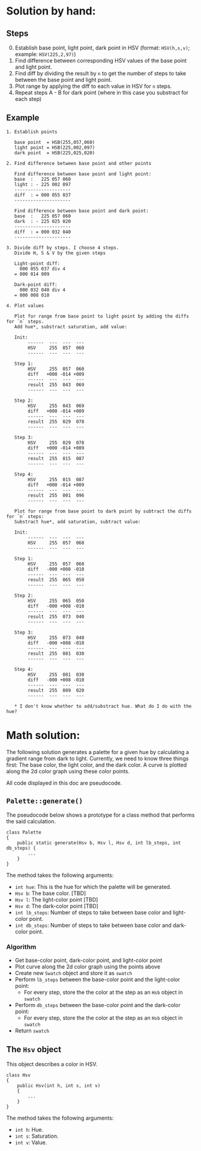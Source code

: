 # Solution by hand:

## Steps

0. Establish base point, light point, dark point in HSV (format: `HSV(h,s,v)`; example: `HSV(225,2,97)`)
0. Find difference between corresponding HSV values of the base point and light point.
0. Find diff by dividing the result by `n` to get the number of steps to take between the base point and light point.
0. Plot range by applying the diff to each value in HSV for `n` steps.
0. Repeat steps A - B for dark point (where in this case you substract for each step)


## Example

    1. Establish points
    
       base point  = HSB(255,057,060)
       light point = HSB(225,002,097)
       dark point  = HSB(225,025,020)
       
    2. Find difference between base point and other points
    
       Find difference between base point and light point:
       base  :   225 057 060
       light : - 225 002 097
       ---------------------
       diff  : = 000 055 037
       ---------------------
       
       Find difference between base point and dark point:
       base  :   225 057 060
       dark  : - 225 025 020
       ---------------------
       diff  : = 000 032 040
       ---------------------
       
    3. Divide diff by steps. I choose 4 steps.
       Divide H, S & V by the given steps
    
       Light-point diff:
         000 055 037 div 4
       = 000 014 009
    
       Dark-point diff:
         000 032 040 div 4
       = 000 008 010
       
    4. Plot values
    
       Plot for range from base point to light point by adding the diffs for `n` steps.
       Add hue*, substract saturation, add value:
       
       Init: 
            ------  ---  ---  ---
            HSV     255  057  060
            ------  ---  ---  ---
            
       Step 1: 
            HSV     255  057  060
            diff   +000 -014 +009
            ------  ---  ---  ---
            result  255  043  069
            ------  ---  ---  ---
            
       Step 2: 
            HSV     255  043  069
            diff   +000 -014 +009
            ------  ---  ---  ---
            result  255  029  078
            ------  ---  ---  ---
            
       Step 3: 
            HSV     255  029  078
            diff   +000 -014 +009
            ------  ---  ---  ---
            result  255  015  087
            ------  ---  ---  ---
            
       Step 4: 
            HSV     255  015  087
            diff   +000 -014 +009
            ------  ---  ---  ---
            result  255  001  096
            ------  ---  ---  ---
    
       Plot for range from base point to dark point by subtract the diffs for `n` steps:
       Substract hue*, add saturation, subtract value:
       
       Init: 
            ------  ---  ---  ---
            HSV     255  057  060
            ------  ---  ---  ---
            
       Step 1: 
            HSV     255  057  060
            diff   -000 +008 -010
            ------  ---  ---  ---
            result  255  065  050
            ------  ---  ---  ---
            
       Step 2: 
            HSV     255  065  050
            diff   -000 +008 -010
            ------  ---  ---  ---
            result  255  073  040
            ------  ---  ---  ---
            
       Step 3: 
            HSV     255  073  040
            diff   -000 +008 -010
            ------  ---  ---  ---
            result  255  081  030
            ------  ---  ---  ---
            
       Step 4: 
            HSV     255  081  030
            diff   -000 +008 -010
            ------  ---  ---  ---
            result  255  089  020
            ------  ---  ---  ---
       
       * I don't know whether to add/substract hue. What do I do with the hue?
    

# Math solution:

The following solution generates a palette for a given hue by calculating a gradient range from dark to light. Currently, we need to know three things first: The base color, the light color, and the dark color. A curve is plotted along the 2d color graph using these color points.

All code displayed in this doc are pseudocode.


## `Palette::generate()`

The pseudocode below shows a prototype for a class method that performs the said calculation.

    class Palette
    {
        public static generate(Hsv b, Hsv l, Hsv d, int lb_steps, int db_steps) {
            ...
        }
    }
    
The method takes the following arguments:

- `int hue`: This is the hue for which the palette will be generated.
- `Hsv b`: The base color. [TBD]
- `Hsv l`: The light-color point [TBD]
- `Hsv d`: The dark-color point [TBD]
- `int lb_steps`: Number of steps to take between base color and light-color point.
- `int db_steps`: Number of steps to take between base color and dark-color point.


### Algorithm

- Get base-color point, dark-color point, and light-color point
- Plot curve along the 2d color graph using the points above
- Create new `Swatch` object and store it as `swatch`
- Perform `lb_steps` between the base-color point and the light-color point:
  - For every step, store the the color at the step as an `Hsb` object in `swatch`
- Perform `db_steps` between the base-color point and the dark-color point:
  - For every step, store the the color at the step as an `Hsb` object in `swatch`
- Return `swatch`


## The `Hsv` object

This object describes a color in HSV.

    class Hsv
    {
        public Hsv(int h, int s, int v)
        {
            ...
        }
    }
    
The method takes the following arguments:

- `int h`: Hue.
- `int s`: Saturation.
- `int v`: Value.
